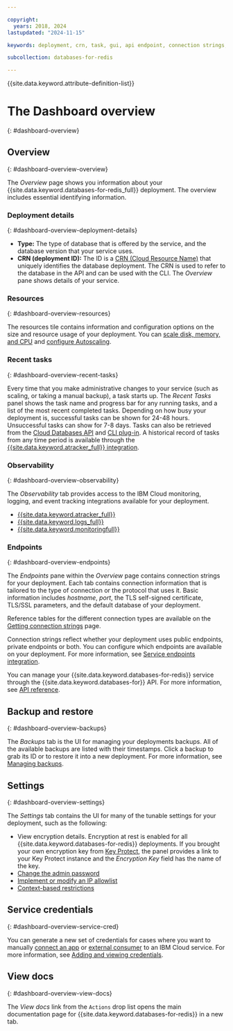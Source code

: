 ```yaml
---

copyright:
  years: 2018, 2024
lastupdated: "2024-11-15"

keywords: deployment, crn, task, gui, api endpoint, connection strings, recent tasks, observability

subcollection: databases-for-redis

---
```


{{site.data.keyword.attribute-definition-list}}

# The Dashboard overview
{: #dashboard-overview}

## Overview
{: #dashboard-overview-overview}

The _Overview_ page shows you information about your {{site.data.keyword.databases-for-redis_full}} deployment. The overview includes essential identifying information.

### Deployment details
{: #dashboard-overview-deployment-details}

- **Type:** The type of database that is offered by the service, and the database version that your service uses.
- **CRN (deployment ID):** The ID is a [CRN (Cloud Resource Name)](/docs/account?topic=account-crn) that uniquely identifies the database deployment. The CRN is used to refer to the database in the API and can be used with the CLI. The _Overview_ pane shows details of your service.

### Resources
{: #dashboard-overview-resources}

The resources tile contains information and configuration options on the size and resource usage of your deployment. You can [scale disk, memory, and CPU](/docs/databases-for-redis?topic=databases-for-redis-resources-scaling) and [configure Autoscaling](/docs/databases-for-redis?topic=databases-for-redis-autoscaling).

### Recent tasks
{: #dashboard-overview-recent-tasks}

Every time that you make administrative changes to your service (such as scaling, or taking a manual backup), a task starts up. The _Recent Tasks_ panel shows the task name and progress bar for any running tasks, and a list of the most recent completed tasks. Depending on how busy your deployment is, successful tasks can be shown for 24-48 hours. Unsuccessful tasks can show for 7-8 days. Tasks can also be retrieved from the [Cloud Databases API](/apidocs/cloud-databases-api/cloud-databases-api-v5#listdeploymenttasks) and [CLI plug-in](https://cloud.ibm.com/docs/databases-cli-plugin?topic=databases-cli-plugin-cdb-reference#deployment-tasks-list). A historical record of tasks from any time period is available through the [{{site.data.keyword.atracker_full}} integration](/docs/databases-for-redis?topic=databases-for-redis-at_events).

### Observability
{: #dashboard-overview-observability}

The _Observability_ tab provides access to the IBM Cloud monitoring, logging, and event tracking integrations available for your deployment.

- [{{site.data.keyword.atracker_full}}](/docs/databases-for-redis?topic=databases-for-redis-at_events)
- [{{site.data.keyword.logs_full}}](/docs/databases-for-redis?topic=databases-for-redis-logging)
- [{{site.data.keyword.monitoringfull}}](/docs/databases-for-redis?topic=databases-for-redis-monitoring)

### Endpoints
{: #dashboard-overview-endpoints}

The _Endpoints_ pane within the _Overview_ page contains connection strings for your deployment. Each tab contains connection information that is tailored to the type of connection or the protocol that uses it. Basic information includes _hostname_, _port_, the TLS self-signed certificate, TLS/SSL parameters, and the default database of your deployment.

Reference tables for the different connection types are available on the [Getting connection strings](/docs/databases-for-redis?topic=databases-for-redis-connection-strings) page.

Connection strings reflect whether your deployment uses public endpoints, private endpoints or both. You can configure which endpoints are available on your deployment. For more information, see [Service endpoints integration](/docs/cloud-databases?topic=cloud-databases-service-endpoints).

You can manage your {{site.data.keyword.databases-for-redis}} service through the {{site.data.keyword.databases-for}} API. For more information, see [API reference](https://cloud.ibm.com/apidocs/cloud-databases-api/cloud-databases-api-v5#introduction).

## Backup and restore
{: #dashboard-overview-backups}

The _Backups_ tab is the UI for managing your deployments backups. All of the available backups are listed with their timestamps. Click a backup to grab its ID or to restore it into a new deployment. For more information, see [Managing backups](/docs/databases-for-redis?topic=databases-for-redis-dashboard-backups).

## Settings
{: #dashboard-overview-settings}

The _Settings_ tab contains the UI for many of the tunable settings for your deployment, such as the following:

- View encryption details. Encryption at rest is enabled for all {{site.data.keyword.databases-for-redis}} deployments. If you brought your own encryption key from [Key Protect](/docs/cloud-databases?topic=cloud-databases-key-protect), the panel provides a link to your Key Protect instance and the _Encryption Key_ field has the name of the key.
- [Change the admin password](/docs/databases-for-redis?topic=databases-for-redis-user-management&interface=ui#user-management-set-admin-password-ui)
- [Implement or modify an IP allowlist](/docs/databases-for-redis?topic=databases-for-redis-allowlisting)
- [Context-based restrictions](/docs/databases-for-redis?topic=databases-for-redis-cbr)

## Service credentials
{: #dashboard-overview-service-cred}

You can generate a new set of credentials for cases where you want to manually [connect an app](/docs/databases-for-redis?topic=databases-for-redis-ibmcloud-app) or [external consumer](/docs/databases-for-redis?topic=databases-for-redis-external-app) to an IBM Cloud service. For more information, see [Adding and viewing credentials](/docs/account?topic=account-service_credentials).

## View docs
{: #dashboard-overview-view-docs}

The _View docs_ link from the `Actions` drop list opens the main documentation page for {{site.data.keyword.databases-for-redis}} in a new tab.
